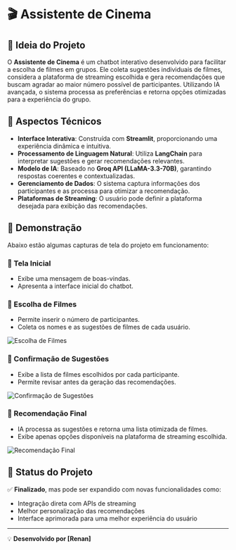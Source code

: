 # 🎬 Assistente de Cinema

## 📌 Ideia do Projeto
O **Assistente de Cinema** é um chatbot interativo desenvolvido para facilitar a escolha de filmes em grupos. Ele coleta sugestões individuais de filmes, considera a plataforma de streaming escolhida e gera recomendações que buscam agradar ao maior número possível de participantes. Utilizando IA avançada, o sistema processa as preferências e retorna opções otimizadas para a experiência do grupo.

## 🚀 Aspectos Técnicos
- **Interface Interativa**: Construída com **Streamlit**, proporcionando uma experiência dinâmica e intuitiva.
- **Processamento de Linguagem Natural**: Utiliza **LangChain** para interpretar sugestões e gerar recomendações relevantes.
- **Modelo de IA**: Baseado no **Groq API (LLaMA-3.3-70B)**, garantindo respostas coerentes e contextualizadas.
- **Gerenciamento de Dados**: O sistema captura informações dos participantes e as processa para otimizar a recomendação.
- **Plataformas de Streaming**: O usuário pode definir a plataforma desejada para exibição das recomendações.

## 📸 Demonstração
Abaixo estão algumas capturas de tela do projeto em funcionamento:

### 📍 Tela Inicial
- Exibe uma mensagem de boas-vindas.
- Apresenta a interface inicial do chatbot.





### 📍 Escolha de Filmes
- Permite inserir o número de participantes.
- Coleta os nomes e as sugestões de filmes de cada usuário.

<img src="https://via.placeholder.com/800x400?text=Escolha+de+Filmes" alt="Escolha de Filmes">

### 📍 Confirmação de Sugestões
- Exibe a lista de filmes escolhidos por cada participante.
- Permite revisar antes da geração das recomendações.

<img src="https://via.placeholder.com/800x400?text=Confirma%C3%A7%C3%A3o+de+Sugest%C3%B5es" alt="Confirmação de Sugestões">

### 📍 Recomendação Final
- IA processa as sugestões e retorna uma lista otimizada de filmes.
- Exibe apenas opções disponíveis na plataforma de streaming escolhida.

<img src="https://via.placeholder.com/800x400?text=Recomenda%C3%A7%C3%A3o+Final" alt="Recomendação Final">

## 📌 Status do Projeto
✅ **Finalizado**, mas pode ser expandido com novas funcionalidades como:
- Integração direta com APIs de streaming
- Melhor personalização das recomendações
- Interface aprimorada para uma melhor experiência do usuário

---
💡 **Desenvolvido por [Renan]**

